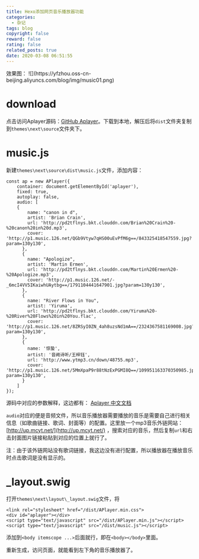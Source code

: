 ```yaml
---
title: Hexo添加网页音乐播放器功能
categories:
  - 杂记
tags: blog
copyright: false
reward: false
rating: false
related_posts: true
date: 2020-03-08 06:51:55
---
```


<span>
<!--more-->
效果图：
![](https://yfzhou.oss-cn-beijing.aliyuncs.com/blog/img/music01.png)



[](#download "download")download
================================

点击访问Aplayer源码：[GitHub Aplayer](https://github.com/MoePlayer/APlayer)。下载到本地，解压后将`dist`文件夹复制到`themes\next\source`文件夹下。

[](#music-js "music.js")music.js
================================

新建`themes\next\source\dist\music.js`文件，添加内容：  

```
const ap = new APlayer({
    container: document.getElementById('aplayer'),
    fixed: true,
    autoplay: false,
    audio: [
	{
        name: "canon in d",
        artist: 'Brian Crain',
        url: 'http://pd2tflnys.bkt.clouddn.com/Brian%20Crain%20-%20canon%20in%20d.mp3',
        cover: 'http://p1.music.126.net/QGb9Vtyw7qHS00uEvPfM6g==/843325418547559.jpg?param=130y130',
      },
	  {
        name: "Apologize",
        artist: 'Martin Ermen',
        url: 'http://pd2tflnys.bkt.clouddn.com/Martin%20Ermen%20-%20Apologize.mp3',
        cover: 'http://p1.music.126.net/-_6mcI4VV5IKaiwhUAytbg==/1791104441647901.jpg?param=130y130',
      },
	  {
        name: "River Flows in You",
        artist: 'Yiruma',
        url: 'http://pd2tflnys.bkt.clouddn.com/Yiruma%20-%20River%20Flows%20in%20You.flac',
        cover: 'http://p1.music.126.net/8ZRSyI0ZN_4ah8uzsNd1mA==/2324367581169008.jpg?param=130y130',
      },
      {
        name: '惊蛰',
        artist: '音阙诗听/王梓钰',
        url: 'http://www.ytmp3.cn/down/48755.mp3',
        cover: 'http://p1.music.126.net/5MmXpaP9r88tNzExPGMI8Q==/109951163370350985.jpg?param=130y130',
      }
    ]
});
```
源码中对应的参数解释，这边都有： [Aplayer 中文文档](https://aplayer.js.org/#/zh-Hans/)

`audio`对应的便是音频文件，所以音乐播放器需要播放的音乐是需要自己进行相关信息（如歌曲链接、歌词、封面等）的配置。这里放一个mp3音乐外链网站：[http://up.mcyt.net/](http://up.mcyt.net/) ，搜索对应的音乐，然后复制`url`和右击封面图片链接粘贴到对应的位置上就行了。

注：由于该外链网站没有歌词链接，我这边没有进行配置，所以播放器在播放音乐时点击歌词是没有显示的。

[](#layout-swig "_layout.swig")_layout.swig
===========================================

打开`themes\next\layout\_layout.swig`文件，将  
```
<link rel="stylesheet" href="/dist/APlayer.min.css">
<div id="aplayer"></div>
<script type="text/javascript" src="/dist/APlayer.min.js"></script>
<script type="text/javascript" src="/dist/music.js"></script>
```
添加到`<body itemscope ...>`后面就行，即在`<body></body>`里面。

重新生成，访问页面，就能看到左下角的音乐播放器了。


